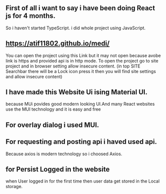 ## First of all i want to say i have been doing React js for 4 months.
So i haven't started TypeScript. i did whole project using JavaScript.


## https://atif11802.github.io/medi/

You can open the project using this Link 
but it may not open because avobe link is https and provided api is in http mode.
To open the project go to site project and in browser setting allow insecure content.
(in top SITE Searchbar there will be a Lock icon press it then you will find site settings and allow insecure content)

##  I have made this Website Ui ising Material UI.
because MUi povides good modern looking UI.And many React websites use the MUI technology and it is easy and free

## For overlay dialog i used MUI.

## For requesting and posting api i haved used api.
Because axios is modern technology so i choosed Axios.

## for Persist Logged in the website

when  User logged in for the first time then user data get stored in the  Local storage.


